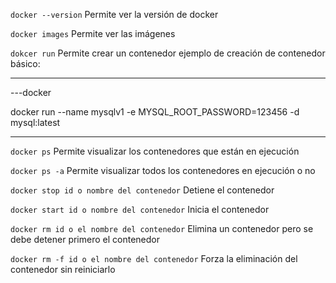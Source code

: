 
`docker --version` Permite ver la versión de docker

`docker images` Permite ver las imágenes

`dokcer run` Permite crear un contenedor
ejemplo de creación de contenedor básico:

---
---docker

docker run --name mysqlv1 -e MYSQL_ROOT_PASSWORD=123456 -d mysql:latest

---

`docker ps` Permite visualizar los contenedores que están en ejecución

`docker ps -a` Permite visualizar todos los contenedores en ejecución o no

`docker stop id o nombre del contenedor` Detiene el contenedor

`docker start id o nombre del contenedor` Inicia el contenedor

`docker rm id o el nombre del contenedor` Elimina un contenedor pero se debe detener primero el contenedor

`docker rm -f id o el nombre del contenedor` Forza la eliminación del contenedor sin reiniciarlo
